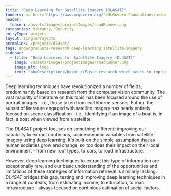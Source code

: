 ```yaml
---
title: "Deep Learning for Satellite Imagery (DL4SAT)"
funders: <a href='https://www.mcgovern.org/'>McGovern Foundation</a><br /><a href='https://cyberinitiative.org/'>Commonwealth Cyber Initiative</a><br />
header:
  teaser: /assets/images/projectImages/roadRunner.png
categories: Vibrancy, Security
entryType: project
layout: singleProjects
permalink: /projects/dl4sat/
tags: undergraduate-research deep-learning satellite-imagery
sidebar:
  - title: "Deep Learning for Satellite Imagery (DL4SAT)"
    image: /assets/images/projectImages/roadRunner.png
    image_alt: logo
    text: "<b>Description</b><br />Basic research which seeks to improve our capacity to leverage deep learning techniques with satellite data.<br /><b>Timeline:</b><br />Fall 2017 to Present<br /><b>People:</b><br /><a href='/people/peterkemperfall2017.html'>Peter Kemper</a> | <a href='/people/danrunfolafall2017.html'>Dan Runfola</a> | <a href='/people/ethanbrewerspring2020.html'>Ethan Brewer</a> | <a href='/people/sethgoodmanfall2017.html'>Seth Goodman</a> | <a href='/people/zhonghuimirandalvfall2019.html'>Zhonghui Miranda Lv</a> | <a href='/people/ericwalterfall2017.html'>Eric Walter</a> | <a href='/people/yawoforispring2019.html'>Yaw Ofori-Addae</a> | <a href='/people/graceleespring2019.html'>Grace Lee</a> | <a href='/people/nolanmaspring2019.html'>Nolan Ma</a> | <a href='/people/jasonlinfall2019.html'>Jason Lin</a> | <a href='/people/tinaspring2020.html'>Tina (Jiaying) Chen </a> | <a href='/people/jamesyaospring2020.html'>James Yao</a> | <a href='/people/calvinbertoncinispring2020.html'>Calvin Bertoncini</a> | <a href='/people/kerrywangfall2020.html'>Kerry Wang</a> | <a href='/people/jacobsomerfall2020.html'>Jacob Somer</a> | <a href='/people/langstonleefall2020.html'>Langston Lee</a> | <a href='/people/lindamafall2020.html'>Linda Ma</a> | <a href='/people/robertwestfall2020.html'>Robert West</a> | <a href='/people/johnhenninspring2020.html'>John Hennin</a> | <a href='/people/heatherbaierfall2018.html'>Heather Baier</a> | <a href='/people/audreywayfall2018.html'>Audrey Way</a> | <a href='/people/rachelobermanfall2017.html'>Rachel Oberman</a> | <a href='/people/ericnubbefall2019.html'>Eric Nubbe </a> | "
---
```

Deep learning techniques have revolutionized a number of fields, predominantly based on research from the computer vision community.  The vast majority of literature on this topic has been focused around the use of portrait images - i.e., those taken from earthborne sensors.  Futher, the subset of literature engaged with satellite imagery has nearly entirely focused on scene classification - i.e., identifying if an image of a boat is, in fact, a boat when viewed from a satellite.

The *DL4SAT* project focuses on something different: improving our capability to extract continious, socioeconomic variables from satellite imagery using deep learning.  It's built on the simple assumption that as human societies grow and change, so too does their impact on their local environment - from new roof types, to cars, to road infrastructure.

However, deep learning techniques to extract this type of information are exceptionally rare, and our basic understanding of the opportunities and limitations of these strategies of information retrieval is similarly lacking.  *DL4SAT* bridges this gap, testing and improving deep learning techniques in a range of contexts, from estimating income, to education, to road infrastructure - always focused on continious estimation of social factors.  